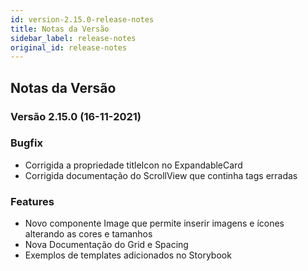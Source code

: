 ```yaml
---
id: version-2.15.0-release-notes
title: Notas da Versão
sidebar_label: release-notes
original_id: release-notes
---
```


## Notas da Versão

### Versão 2.15.0 (16-11-2021)

### Bugfix
- Corrigida a propriedade titleIcon no ExpandableCard
- Corrigida documentação do ScrollView que continha tags erradas


### Features
- Novo componente Image que permite inserir imagens e ícones alterando as cores e tamanhos
- Nova Documentação do Grid e Spacing
- Exemplos de templates adicionados no Storybook
